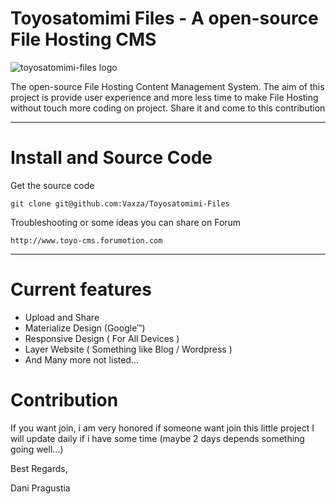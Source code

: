 Toyosatomimi Files - A open-source File Hosting CMS
=============

![toyosatomimi-files logo](http://www.vaxza.comli.com/images/logo-toyo.png)

The open-source File Hosting Content Management System. The aim of this project is provide user experience and more less time to make File Hosting without touch more coding on project. Share it and come to this contribution

-----------------------------

# Install and Source Code

Get the source code

    git clone git@github.com:Vaxza/Toyosatomimi-Files

Troubleshooting or some ideas you can share on Forum

    http://www.toyo-cms.forumotion.com

---------------

# Current features

- Upload and Share
- Materialize Design (Google™)
- Responsive Design ( For All Devices )
- Layer Website ( Something like Blog / Wordpress )
- And Many more not listed...

# Contribution

If you want join, i am very honored if someone want join this little project
I will update daily if i have some time (maybe 2 days depends something going well...)

Best Regards,

Dani Pragustia
	

